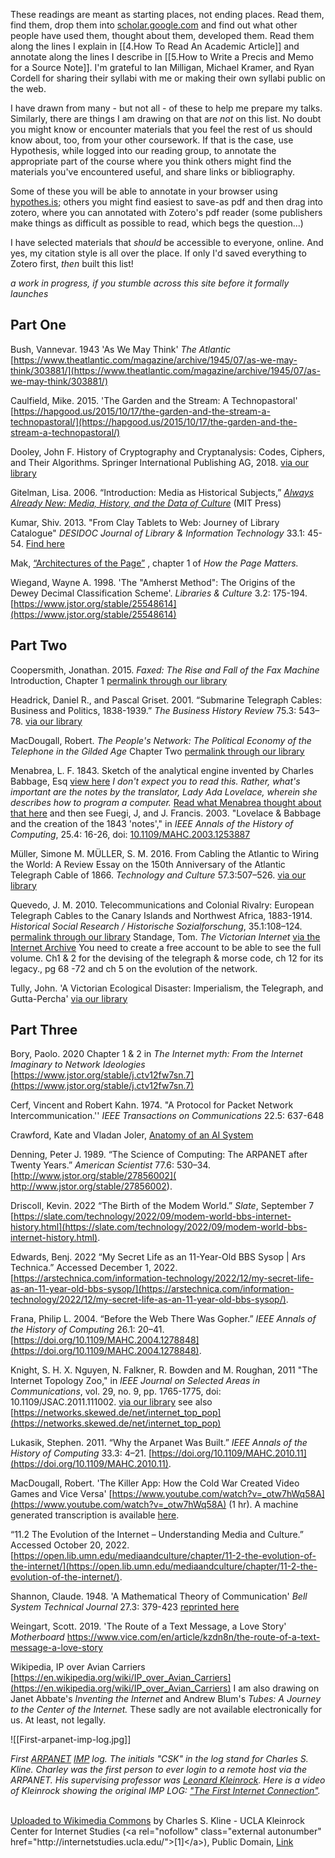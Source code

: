 These readings are meant as starting places, not ending places. Read them, find them, drop them into [scholar.google.com](https://scholar.google.com) and find out what other people have used them, thought about them, developed them. Read them along the lines I explain in [[4.How To Read An Academic Article]] and annotate along the lines I describe in [[5.How to Write a Precis and Memo for a Source Note]]. I'm grateful to Ian Milligan, Michael Kramer, and Ryan Cordell for sharing their syllabi with me or making their own syllabi public on the web. 

I have drawn from many - but not all - of these to help me prepare my talks. Similarly, there are things I am drawing on that are *not* on this list. No doubt you might know or encounter materials that you feel the rest of us should know about, too, from your other coursework. If that is the case, use Hypothesis, while logged into our reading group, to annotate the appropriate part of the course where you think others might find the materials you've encountered useful, and share links or bibliography. 

Some of these you will be able to annotate in your browser using [hypothes.is](https://hypothes.is); others you might find easiest to save-as pdf and then drag into zotero, where you can annotated with Zotero's pdf reader (some publishers make things as difficult as possible to read, which begs the question...)

I have selected materials that *should* be accessible to everyone, online. And yes, my citation style is all over the place. If only I'd saved everything to Zotero first, *then* built this list!

_a work in progress, if you stumble across this site before it formally launches_

## Part One

Bush, Vannevar. 1943 'As We May Think' *The Atlantic* [https://www.theatlantic.com/magazine/archive/1945/07/as-we-may-think/303881/](https://www.theatlantic.com/magazine/archive/1945/07/as-we-may-think/303881/) 

Caulfield, Mike. 2015. 'The Garden and the Stream: A Technopastoral' [https://hapgood.us/2015/10/17/the-garden-and-the-stream-a-technopastoral/](https://hapgood.us/2015/10/17/the-garden-and-the-stream-a-technopastoral/)


Dooley, John F. History of Cryptography and Cryptanalysis: Codes, Ciphers, and Their Algorithms. Springer International Publishing AG, 2018. [via our library](https://ocul-crl.primo.exlibrisgroup.com/permalink/01OCUL_CRL/1ortgfo/cdi_askewsholts_vlebooks_9783319904436)


Gitelman, Lisa. 2006. “Introduction: Media as Historical Subjects,” [_Always Already New: Media, History, and the Data of Culture_](http://web.mit.edu/uricchio/Public/television/Gitelman.pdf) (MIT Press)

Kumar, Shiv. 2013. "From Clay Tablets to Web: Journey of Library Catalogue" *DESIDOC Journal of Library & Information Technology* 33.1: 45-54. [Find here](https://scholar.google.com/scholar?cluster=1278219143609286938)

Mak, [“Architectures of the Page”](https://raley.english.ucsb.edu/wp-content2/uploads/234/Mak.pdf) , chapter 1 of _How the Page Matters._ 

Wiegand, Wayne A. 1998. 'The "Amherst Method": The Origins of the Dewey Decimal Classification Scheme'. *Libraries & Culture* 3.2: 175-194. [https://www.jstor.org/stable/25548614](https://www.jstor.org/stable/25548614)

## Part Two

Coopersmith, Jonathan. 2015. _Faxed: The Rise and Fall of the Fax Machine_ Introduction, Chapter 1 [permalink through our library](https://ocul-crl.primo.exlibrisgroup.com/permalink/01OCUL_CRL/1ortgfo/cdi_askewsholts_vlebooks_9781421415925) 

Headrick, Daniel R., and Pascal Griset. 2001. “Submarine Telegraph Cables: Business and Politics, 1838-1939.” _The Business History Review_ 75.3: 543–78. [via our library](https://proxy.library.carleton.ca/login?url=https://www.jstor.org/stable/3116386)

MacDougall, Robert. *The People's Network: The Political Economy of the Telephone in the Gilded Age* Chapter Two [permalink through our library](https://ocul-crl.primo.exlibrisgroup.com/permalink/01OCUL_CRL/17erkeh/cdi_jstor_books_j_ctt5hjm3g_5) 

Menabrea, L. F. 1843. Sketch of the analytical engine invented by Charles Babbage, Esq [view here](https://repository.ou.edu/uuid/6235e086-c11a-56f6-b50d-1b1f5aaa3f5e#page/2/mode/2up) _I don't expect you to read this. Rather, what's important are the notes by the translator, Lady Ada Lovelace, wherein she describes how to program a computer._ [Read what Menabrea thought about that here](https://www.wired.com/beyond-the-beyond/2017/05/luigi-federico-menabrea-paying-tribute-ada-lovelace/) and then see Fuegi, J, and J. Francis. 2003. "Lovelace & Babbage and the creation of the 1843 'notes'," in _IEEE Annals of the History of Computing_, 25.4: 16-26, doi: [10.1109/MAHC.2003.1253887](https://10.1109/MAHC.2003.1253887)

Müller, Simone M. MÜLLER, S. M. 2016. From Cabling the Atlantic to Wiring the World: A Review Essay on the 150th Anniversary of the Atlantic Telegraph Cable of 1866. _Technology and Culture_ 57.3:507–526. [via our library](https://proxy.library.carleton.ca/login?url=https://www.jstor.org/stable/44017442)

Quevedo, J. M. 2010. Telecommunications and Colonial Rivalry: European Telegraph Cables to the Canary Islands and Northwest Africa, 1883-1914. _Historical Social Research / Historische Sozialforschung_, 35.1:108–124. [permalink through our library](https://proxy.library.carleton.ca/login?url=https://www.jstor.org/stable/20762431)
Standage, Tom. *The Victorian Internet* [via the Internet Archive](https://archive.org/embed/victorianinterne00toms) You need to create a free account to be able to see the full volume. Ch1 & 2 for the devising of the telegraph & morse code, ch 12 for its legacy., pg 68 -72 and ch 5 on the evolution of the network.

Tully, John. 'A Victorian Ecological Disaster: Imperialism, the Telegraph, and Gutta-Percha' [via our library](https://proxy.library.carleton.ca/login?url=https://www.jstor.org/stable/40542850)

## Part Three

Bory, Paolo. 2020  Chapter 1 & 2  in *The Internet myth: From the Internet Imaginary to Network Ideologies* [https://www.jstor.org/stable/j.ctv12fw7sn.7](https://www.jstor.org/stable/j.ctv12fw7sn.7) 

Cerf, Vincent and Robert Kahn. 1974. "A Protocol for Packet Network Intercommunication.'' *IEEE Transactions on Communications* 22.5: 637-648

Crawford, Kate and Vladan Joler, [Anatomy of an AI System](https://anatomyof.ai/)

Denning, Peter J. 1989. “The Science of Computing: The ARPANET after Twenty Years.” _American Scientist_ 77.6: 530–34. [http://www.jstor.org/stable/27856002]( http://www.jstor.org/stable/27856002).

Driscoll, Kevin. 2022 “The Birth of the Modem World.” _Slate_, September 7 [https://slate.com/technology/2022/09/modem-world-bbs-internet-history.html](https://slate.com/technology/2022/09/modem-world-bbs-internet-history.html).

Edwards, Benj. 2022 “My Secret Life as an 11-Year-Old BBS Sysop | Ars Technica.” Accessed December 1, 2022. [https://arstechnica.com/information-technology/2022/12/my-secret-life-as-an-11-year-old-bbs-sysop/](https://arstechnica.com/information-technology/2022/12/my-secret-life-as-an-11-year-old-bbs-sysop/).

Frana, Philip L. 2004. “Before the Web There Was Gopher.” _IEEE Annals of the History of Computing_ 26.1: 20–41. [https://doi.org/10.1109/MAHC.2004.1278848](https://doi.org/10.1109/MAHC.2004.1278848).

Knight, S. H. X. Nguyen, N. Falkner, R. Bowden and M. Roughan, 2011 "The Internet Topology Zoo," in _IEEE Journal on Selected Areas in Communications_, vol. 29, no. 9, pp. 1765-1775,  doi: 10.1109/JSAC.2011.111002. [via our library](https://ieeexplore-ieee-org.proxy.library.carleton.ca/document/6027859)
see also [https://networks.skewed.de/net/internet_top_pop](https://networks.skewed.de/net/internet_top_pop)

Lukasik, Stephen. 2011. “Why the Arpanet Was Built.” _IEEE Annals of the History of Computing_ 33.3: 4–21. [https://doi.org/10.1109/MAHC.2010.11](https://doi.org/10.1109/MAHC.2010.11).

MacDougall, Robert. 'The Killer App: How the Cold War Created Video Games and Vice Versa' [https://www.youtube.com/watch?v=_otw7hWq58A](https://www.youtube.com/watch?v=_otw7hWq58A) (1 hr). A machine generated transcription is available [here](https://gist.github.com/shawngraham/616f184d0eac498761dfa714a4eba534).

“11.2 The Evolution of the Internet – Understanding Media and Culture.” Accessed October 20, 2022. [https://open.lib.umn.edu/mediaandculture/chapter/11-2-the-evolution-of-the-internet/](https://open.lib.umn.edu/mediaandculture/chapter/11-2-the-evolution-of-the-internet/).

Shannon, Claude. 1948. 'A Mathematical Theory of Communication' _Bell System Technical Journal_ 27.3: 379-423 [reprinted here](https://ocul-crl.primo.exlibrisgroup.com/permalink/01OCUL_CRL/1ortgfo/cdi_proquest_miscellaneous_29393720)

Weingart, Scott.  2019. 'The Route of a Text Message, a Love Story' *Motherboard* https://www.vice.com/en/article/kzdn8n/the-route-of-a-text-message-a-love-story

Wikipedia, IP over Avian Carriers [https://en.wikipedia.org/wiki/IP_over_Avian_Carriers](https://en.wikipedia.org/wiki/IP_over_Avian_Carriers)
I am also drawing on Janet Abbate's _Inventing the Internet_ and Andrew Blum's _Tubes: A Journey to the Center of the Internet._ These sadly are not available electronically for us. At least, not legally.

![[First-arpanet-imp-log.jpg]]

_First [ARPANET](https://en.wikipedia.org/wiki/ARPANET "w:ARPANET") [IMP](https://en.wikipedia.org/wiki/Interface_Message_Processor "w:Interface Message Processor") log. The initials "CSK" in the log stand for Charles S. Kline. Charley was the first person to ever login to a remote host via the ARPANET. His supervising professor was [Leonard Kleinrock](https://en.wikipedia.org/wiki/Leonard_Kleinrock "w:Leonard Kleinrock"). Here is a video of Kleinrock showing the original IMP LOG: ["The First Internet Connection"](https://www.youtube.com/watch?v=vuiBTJZfeo8&t=6m30s)._
<p><br><a href="https://commons.wikimedia.org/wiki/File:First-arpanet-imp-log.jpg#/media/File:First-arpanet-imp-log.jpg">Uploaded to Wikimedia Commons</a> by Charles S. Kline - UCLA Kleinrock Center for Internet Studies (&lt;a rel="nofollow" class="external autonumber" href="http://internetstudies.ucla.edu/"&gt;[1]&lt;/a&gt;), Public Domain, <a href="https://commons.wikimedia.org/w/index.php?curid=30944085">Link</a></p> 
